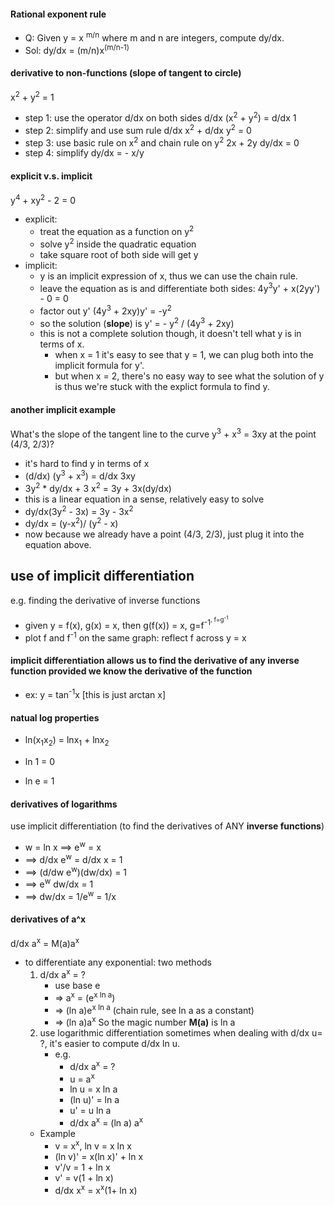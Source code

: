 #### Rational exponent rule
* Q: Given y = x <sup>m/n</sup> where m and n are integers, compute dy/dx.
* Sol: dy/dx = (m/n)x<sup>(m/n-1)</sup>

#### derivative to non-functions (slope of tangent to circle)

x<sup>2</sup> + y<sup>2</sup> = 1

* step 1: use the operator d/dx on both sides
    d/dx (x<sup>2</sup> + y<sup>2</sup>) = d/dx 1
* step 2: simplify and use sum rule
    d/dx x<sup>2</sup> + d/dx y<sup>2</sup> = 0
* step 3: use basic rule on x<sup>2</sup> and chain rule on y<sup>2</sup>
    2x + 2y dy/dx = 0
* step 4: simplify
    dy/dx = - x/y

#### explicit v.s. implicit 
y<sup>4</sup> + xy<sup>2</sup> - 2 = 0

* explicit: 
    * treat the equation as a function on y<sup>2</sup>
    * solve y<sup>2</sup> inside the quadratic equation
    * take square root of both side will get y
* implicit: 
    * y is an implicit expression of x, thus we can use the chain rule.
    * leave the equation as is and differentiate both sides:
    4y<sup>3</sup>y' + x(2yy') - 0 = 0
    * factor out y'
        (4y<sup>3</sup> + 2xy)y' = -y<sup>2</sup>
    * so the solution (**slope**) is 
        y' = - y<sup>2</sup> / (4y<sup>3</sup> + 2xy)
    * this is not a complete solution though, it doesn't tell what y is in terms of x. 
        * when x = 1 it's easy to see that y = 1, we can plug both into the implicit formula for y'.
        * but when x = 2, there's no easy way to see what the solution of y is thus we're stuck with the explict formula to find y. 
    
#### another implicit example
What's the slope of the tangent line to the curve y<sup>3</sup> + x<sup>3</sup> = 3xy at the point (4/3, 2/3)? 
* it's hard to find y in terms of x
* (d/dx) (y<sup>3</sup> + x<sup>3</sup>) = d/dx 3xy
* 3y<sup>2</sup> * dy/dx + 3 x<sup>2</sup> = 3y + 3x(dy/dx)
* this is a linear equation in a sense, relatively easy to solve
* dy/dx(3y<sup>2</sup> - 3x) = 3y - 3x<sup>2</sup>
* dy/dx = (y-x<sup>2</sup>)/ (y<sup>2</sup> - x)
* now because we already have a point (4/3, 2/3), just plug it into the equation above.

## use of implicit differentiation
e.g. finding the derivative of inverse functions
* given y = f(x), g(x) = x, then g(f(x)) = x, g=f<sup>-1<sup>, f=g<sup>-1<sup>
* plot f and f<sup>-1</sup> on the same graph: reflect f across y = x

#### implicit differentiation allows us to find the derivative of any inverse function provided we know the derivative of the function
* ex: y = tan<sup>-1</sup>x [this is just arctan x]


#### natual log properties
* ln(x<sub>1</sub>x<sub>2</sub>) = lnx<sub>1</sub> + lnx<sub>2</sub>

* ln 1 = 0
* ln e = 1

#### derivatives of logarithms
use implicit differentiation (to find the derivatives of ANY **inverse functions**)

* w = ln x ==> e<sup>w</sup> = x 
* ==> d/dx e<sup>w</sup> = d/dx x = 1
* ==> (d/dw e<sup>w</sup>)(dw/dx) = 1
* ==> e<sup>w</sup> dw/dx = 1
* ==> dw/dx = 1/e<sup>w</sup> = 1/x 

#### derivatives of a^x
d/dx a<sup>x</sup> = M(a)a<sup>x</sup>

* to differentiate any exponential: two methods
    1.  d/dx a<sup>x</sup> = ?
        * use base e 
        * => a<sup>x</sup> = (e<sup>x ln a</sup>)
        * => (ln a)e<sup>x ln a</sup> (chain rule, see ln a as a constant)
        * => (ln a)a<sup>x</sup>
        So the magic number **M(a)** is ln a
    1. use logarithmic differentiation
        sometimes when dealing with d/dx u= ?, it's easier to compute d/dx ln u.
        * e.g. 
            * d/dx a<sup>x</sup> = ?
            * u = a<sup>x</sup>
            * ln u = x ln a
            * (ln u)' = ln a 
            * u' = u ln a
            * d/dx a<sup>x</sup> = (ln a) a<sup>x</sup>
    * Example 
        * v = x<sup>x</sup>, ln v = x ln x
        * (ln v)' = x(ln x)' + ln x
        * v'/v = 1 + ln x
        * v' = v(1 + ln x) 
        * d/dx x<sup>x</sup> = x<sup>x</sup>(1+ ln x)